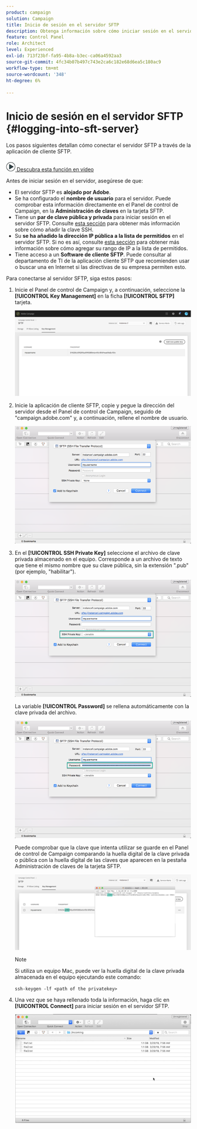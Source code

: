 ```yaml
---
product: campaign
solution: Campaign
title: Inicio de sesión en el servidor SFTP
description: Obtenga información sobre cómo iniciar sesión en el servidor SFTP
feature: Control Panel
role: Architect
level: Experienced
exl-id: 713f23bf-fa95-4b8a-b3ec-ca06a4592aa3
source-git-commit: 4fc34b07b497c743e2ca6c182e68d6ea5c180ac9
workflow-type: tm+mt
source-wordcount: '348'
ht-degree: 6%

---
```


# Inicio de sesión en el servidor SFTP {#logging-into-sft-server}

Los pasos siguientes detallan cómo conectar el servidor SFTP a través de la aplicación de cliente SFTP.

![](assets/do-not-localize/how-to-video.png)[ Descubra esta función en vídeo](https://video.tv.adobe.com/v/27263?quality=12)

Antes de iniciar sesión en el servidor, asegúrese de que:

* El servidor SFTP es **alojado por Adobe**.
* Se ha configurado el **nombre de usuario** para el servidor. Puede comprobar esta información directamente en el Panel de control de Campaign, en la **Administración de claves** en la tarjeta SFTP.
* Tiene un **par de clave pública y privada** para iniciar sesión en el servidor SFTP. Consulte [esta sección](../../sftp/using/key-management.md) para obtener más información sobre cómo añadir la clave SSH.
* Su **se ha añadido la dirección IP pública a la lista de permitidos** en el servidor SFTP. Si no es así, consulte [esta sección](../../sftp/using/ip-range-allow-listing.md) para obtener más información sobre cómo agregar su rango de IP a la lista de permitidos.
* Tiene acceso a un **Software de cliente SFTP**. Puede consultar al departamento de TI de la aplicación cliente SFTP que recomienden usar o buscar una en Internet si las directivas de su empresa permiten esto.

Para conectarse al servidor SFTP, siga estos pasos:

1. Inicie el Panel de control de Campaign y, a continuación, seleccione la **[!UICONTROL Key Management]** en la ficha **[!UICONTROL SFTP]** tarjeta.

   ![](assets/sftp_card.png)

1. Inicie la aplicación de cliente SFTP, copie y pegue la dirección del servidor desde el Panel de control de Campaign, seguido de &quot;campaign.adobe.com&quot; y, a continuación, rellene el nombre de usuario.

   ![](assets/do-not-localize/connect1.png)

1. En el **[!UICONTROL SSH Private Key]** seleccione el archivo de clave privada almacenado en el equipo. Corresponde a un archivo de texto que tiene el mismo nombre que su clave pública, sin la extensión &quot;.pub&quot; (por ejemplo, &quot;habilitar&quot;).

   ![](assets/do-not-localize/connect2.png)

   La variable **[!UICONTROL Password]** se rellena automáticamente con la clave privada del archivo.

   ![](assets/do-not-localize/connect3.png)

   Puede comprobar que la clave que intenta utilizar se guarde en el Panel de control de Campaign comparando la huella digital de la clave privada o pública con la huella digital de las claves que aparecen en la pestaña Administración de claves de la tarjeta SFTP.

   ![](assets/fingerprint_compare.png)

   >[!NOTE]
   >
   >Si utiliza un equipo Mac, puede ver la huella digital de la clave privada almacenada en el equipo ejecutando este comando:
   >
   >`ssh-keygen -lf <path of the privatekey>`

1. Una vez que se haya rellenado toda la información, haga clic en **[!UICONTROL Connect]** para iniciar sesión en el servidor SFTP.

   ![](assets/do-not-localize/sftpconnected.png)
